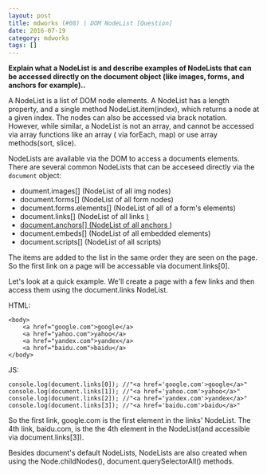```yaml
---
layout: post
title: mdworks (#08) | DOM NodeList [Question]
date: 2016-07-19
category: mdworks
tags: []
---
```


**Explain what a NodeList is and describe examples of NodeLists that can be accessed directly on the document object (like images, forms, and anchors for example)..**

A NodeList is a list of DOM node elements. A NodeList has a length property, and a single method NodeList.item(index), which returns a node at a given index. The nodes can also be accessed via brack notation. However, while similar, a NodeList is not an array, and cannot be accessed via array functions like an array ( via forEach, map) or use array methods(sort, slice). 

NodeLists are available via the DOM to access a documents elements. There are several common NodeLists that can be acceseed directly via the `document` object: 

- doument.images[] (NodeList of all img nodes)
- document.forms[] (NodeList of all form nodes)
- document.forms.elements[] (NodeList of all of a form's elements)
- document.links[] (NodeList of all links <a href>)
- document.anchors[] (NodeList of all anchors <a name>)
- document.embeds[] (NodeList of all embedded elements)
- document.scripts[] (NodeList of all scripts)

The items are added to the list in the same order they are seen on the page. So the first link on a page will be accessable via document.links[0]. 

Let's look at a quick example. We'll create a page with a few links and then access them using the document.links NodeList. 

HTML:

    <body>
        <a href="google.com">google</a>
        <a href="yahoo.com">yahoo</a>
        <a href="yandex.com">yandex</a>
        <a href="baidu.com">baidu</a>
    </body>

JS:

    console.log(document.links[0]); //"<a href='google.com'>google</a>"
    console.log(document.links[1]); //"<a href='yahoo.com'>yahoo</a>"
    console.log(document.links[2]); //"<a href='yandex.com'>yandex</a>"
    console.log(document.links[3]); //"<a href='baidu.com'>baidu</a>"

So the first link, google.com is the first element in the links' NodeList. The 4th link, baidu.com, is the the 4th element in the NodeList(and accessible via document.links[3]). 

Besides document's default NodeLists, NodeLists are also created when using the Node.childNodes(),  document.querySelectorAll() methods. 


